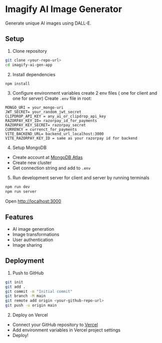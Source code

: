 # Imagify AI Image Generator

Generate unique AI images using DALL-E.

## Setup

1. Clone repository

```bash
git clone <your-repo-url>
cd imagify-ai-gen-app
```

2. Install dependencies

```bash
npm install
```

3. Configure environment variables create 2 env files ( one for client and one for server)
   Create `.env` file in root:

```
MONGO_URI = your_mongo-uri
JWT_SECRET= your_random_jwt_secret
CLIPDROP_API_KEY = any_ai_or_clipdrop_api_key
RAZORPAY_KEY_ID= razorpay_id_for_payments
RAZORPAY_KEY_SECRET= razorpay_secret
CURRENCY = currenct_for_payments
VITE_BACKEND_URL= backend_url_localhost:3000
VITE_RAZORPAY_KEY_ID = same as your razorpay id for backend
```

4. Setup MongoDB

- Create account at [MongoDB Atlas](https://www.mongodb.com/atlas/database)
- Create new cluster
- Get connection string and add to `.env`

5. Run development server for client and server by running terminals

```bash
npm run dev
npm run server
```

Open [http://localhost:3000](http://localhost:3000)

## Features

- AI image generation
- Image transformations
- User authentication
- Image sharing

## Deployment

1. Push to GitHub

```bash
git init
git add .
git commit -m "Initial commit"
git branch -M main
git remote add origin <your-github-repo-url>
git push -u origin main
```

2. Deploy on Vercel

- Connect your GitHub repository to [Vercel](https://vercel.com)
- Add environment variables in Vercel project settings
- Deploy!
